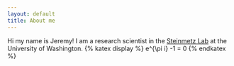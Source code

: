 ```yaml
---
layout: default
title: About me
---
```

Hi my name is Jeremy! I am a research scientist in the [Steinmetz Lab](https://www.steinmetzlab.net/) at the University of Washington.
{% katex display %}
e^{\pi i} -1 = 0
{% endkatex %}
